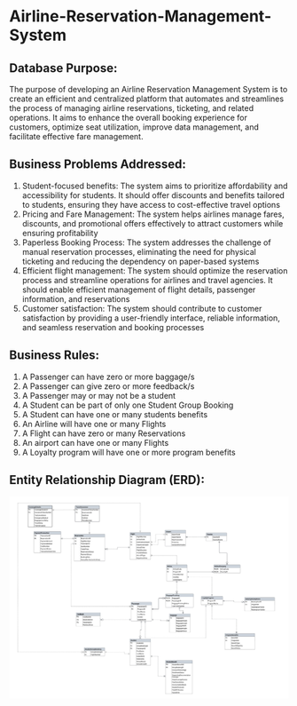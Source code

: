# Airline-Reservation-Management-System

## Database Purpose:

The purpose of developing an Airline Reservation Management System is to create an efficient and centralized platform that automates and streamlines the process of managing airline reservations, ticketing, and related operations. It aims to enhance the overall booking experience for customers, optimize seat utilization, improve data management, and facilitate effective fare management.

## Business Problems Addressed:

1. Student-focused benefits: The system aims to prioritize affordability and accessibility for students. It should offer discounts and benefits tailored to students, ensuring they have access to cost-effective travel options
2. Pricing and Fare Management: The system helps airlines manage fares, discounts, and promotional offers effectively to attract customers while ensuring profitability
3. Paperless Booking Process: The system addresses the challenge of manual reservation processes, eliminating the need for physical ticketing and reducing the dependency on paper-based systems
4. Efficient flight management: The system should optimize the reservation process and streamline operations for airlines and travel agencies. It should enable efficient management of flight details, passenger information, and reservations
5. Customer satisfaction: The system should contribute to customer satisfaction by providing a user-friendly interface, reliable information, and seamless reservation and booking processes

## Business Rules:

1. A Passenger can have zero or more baggage/s
2. A Passenger can give zero or more feedback/s
3. A Passenger may or may not be a student
4. A Student can be part of only one Student Group Booking
5. A Student can have one or many students benefits
6. An Airline will have one or many Flights
7. A Flight can have zero or many Reservations
8. An airport can have one or many Flights
9. A Loyalty program will have one or more program benefits

## Entity Relationship Diagram (ERD):

![Alt text](image.png)
